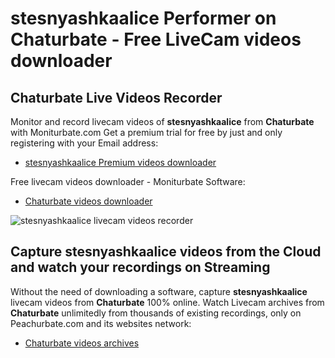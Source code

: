 # stesnyashkaalice Performer on Chaturbate - Free LiveCam videos downloader

## Chaturbate Live Videos Recorder

Monitor and record livecam videos of **stesnyashkaalice** from **Chaturbate** with Moniturbate.com
Get a premium trial for free by just and only registering with your Email address:
* [stesnyashkaalice Premium videos downloader](https://moniturbate.com/request-demo-licence-key.html)

Free livecam videos downloader - Moniturbate Software:
* [Chaturbate videos downloader](https://moniturbate.com/moniturbate-download-software.html)

![stesnyashkaalice livecam videos recorder](https://peachurnet.com/templates/moniturbate-software.png)


## Capture stesnyashkaalice videos from the Cloud and watch your recordings on Streaming

Without the need of downloading a software, capture **stesnyashkaalice** livecam videos from **Chaturbate** 100% online.
Watch Livecam archives from **Chaturbate** unlimitedly from thousands of existing recordings, only on Peachurbate.com and its websites network:
* [Chaturbate videos archives](https://peachurnet.com/)